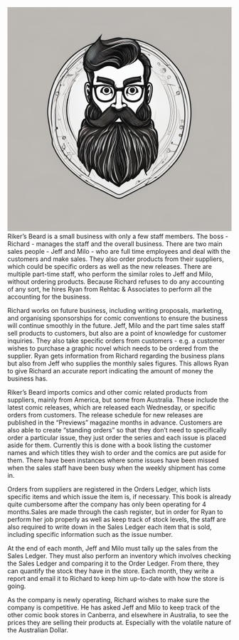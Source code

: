 ![logoRikersBeard](_sharedContent/orgs/_images/logoRikersBeard.png)
Riker’s Beard is a small business with only a few staff members. The boss - Richard - manages the staff and the overall business. There are two main sales people - Jeff and Milo - who are full time employees and deal with the customers and make sales. They also order products from their suppliers, which could be specific orders as well as the new releases. There are multiple part-time staff, who perform the similar roles to Jeff and Milo, without ordering products. Because Richard refuses to do any accounting of any sort, he hires Ryan from Rehtac & Associates to perform all the accounting for the business.

Richard works on future business, including writing proposals, marketing, and organising sponsorships for comic conventions to ensure the business will continue smoothly in the future. Jeff, Milo and the part time sales staff sell products to customers, but also are a point of knowledge for customer inquiries. They also take specific orders from customers - e.g. a customer wishes to purchase a graphic novel which needs to be ordered from the supplier. Ryan gets information from Richard regarding the business plans but also from Jeff who supplies the monthly sales figures. This allows Ryan to give Richard an accurate report indicating the amount of money the business has.

Riker’s Beard imports comics and other comic related products from suppliers, mainly from America, but some from Australia. These include the latest comic releases, which are released each Wednesday, or specific orders from customers. The release schedule for new releases are published in the “Previews” magazine months in advance. Customers are also able to create “standing orders” so that they don’t need to specifically order a particular issue, they just order the series and each issue is placed aside for them. Currently this is done with a book listing the customer names and which titles they wish to order and the comics are put aside for them. There have been instances where some issues have been missed when the sales staff have been busy when the weekly shipment has come in.

Orders from suppliers are registered in the Orders Ledger, which lists specific items and which issue the item is, if necessary. This book is already quite cumbersome after the company has only been operating for 4 months.Sales are made through the cash register, but in order for Ryan to perform her job properly as well as keep track of stock levels, the staff are also required to write down in the Sales Ledger each item that is sold, including specific information such as the issue number.

At the end of each month, Jeff and Milo must tally up the sales from the Sales Ledger. They must also perform an inventory which involves checking the Sales Ledger and comparing it to the Order Ledger. From there, they can quantify the stock they have in the store. Each month, they write a report and email it to Richard to keep him up-to-date with how the store is going.

As the company is newly operating, Richard wishes to make sure the company is competitive. He has asked Jeff and Milo to keep track of the other comic book stores in Canberra, and elsewhere in Australia, to see the prices they are selling their products at. Especially with the volatile nature of the Australian Dollar.